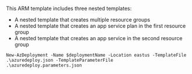 
This ARM template includes three nested templates: 
 - A nested template that creates multiple resource groups
 - A nested template that creates an app service plan in the first resource group
 - A nested template that creates an app service in the second resource group
 
 
  ```New-AzDeployment -Name $deploymentName -Location eastus -TemplateFile .\azuredeploy.json -TemplateParameterFile .\azuredeploy.parameters.json```
